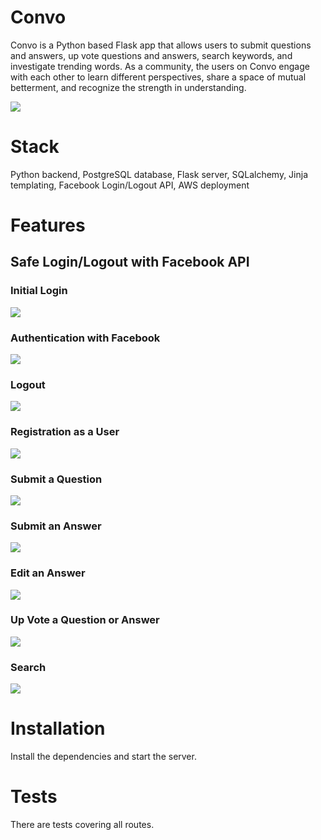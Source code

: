 # Convo

Convo is a Python based Flask app that allows users to submit questions and answers, up vote questions and answers, search keywords, and investigate trending words. As a community, the users on Convo engage with each other to learn different perspectives, share a space of mutual betterment, and recognize the strength in understanding.

<img src="/static/Convo_home.png">


# Stack

Python backend, PostgreSQL database, Flask server, SQLalchemy, Jinja templating, Facebook Login/Logout API, AWS deployment

# Features

## Safe Login/Logout with Facebook API

### Initial Login

<img src="/static/Convo_login.png">


### Authentication with Facebook

<img src="/static/Convo_login_cont.png">


### Logout

<img src="/static/Convo_logout.png">


### Registration as a User

<img src="/static/Convo_register.png">


### Submit a Question

<img src="/static/Convo_questions.png">


### Submit an Answer

<img src="/static/Convo_submit_answ.png">


### Edit an Answer

<img src="/static/Convo_edit_answ2.png">


### Up Vote a Question or Answer

<img src="/static/Convo_vote_up.png">


### Search 

<img src="/static/Convo_search.png">


# Installation

Install the dependencies and start the server.

# Tests
There are tests covering all routes.

